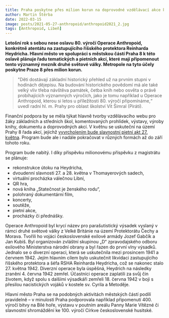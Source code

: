 ```yaml
---
title: Praha poskytne přes milion korun na doprovodné vzdělávací akce k 80. výročí Operace Anthropoid
author: Martin Štěrba
date: 2022-03-15
image: posts/2021-05-27-anthropoid/anthropoid2021_2.jpg
tags: [Anthropoid, Libeň]
---
```


**Letošní rok s sebou nese oslavu 80. výročí Operace Anthropoid, konkrétně atentátu na zastupujícího říšského protektora Reinharda Heydricha. Hlavní město ve spolupráci s městskou částí Praha 8 k této oslavě plánuje řadu tematických a pietních akcí, které mají připomenout tento významný mezník druhé světové války. Metropole na tyto účely poskytne Praze 8 přes milion korun.**

>"Děti dostávají základní historický přehled už na prvním stupni v hodinách dějepisu. Na budování historického povědomí má ale také velký vliv třeba návštěva památek, četba knih nebo osvěta o právě probíhajících významných výročích, jako je tomu například u Operace Anthropoid, kterou si letos u příležitosti 80. výročí připomínáme,“ uvedl radní hl. m. Prahy pro oblast školství Vít Šimral (Piráti).

Finanční podpora by se měla týkat hlavně tvorby vzdělávacího webu pro žáky základních a středních škol, komentovaných prohlídek, výstavy, výroby knihy, dokumentu a doprovodných akcí. V květnu se uskuteční na území Prahy 8 řada akcí, jejichž [vyvrcholením bude slavnostní pietní akt 27. května](http://www.anthropoid1942.cz). Program bude ale i nadále pokračovat v různých formách až do září tohoto roku.

Program bude nabitý. I díky příspěvku milionovému příspěvku z magistrátu se plánuje: 
- rekonstrukce útoku na Heydricha,
- dvoudenní slavnosti 27. a 28. května v Thomayerových sadech,
- virtuální procházka válečnou Libní, 
- QR hra,
- nová kniha „Statečnost je ženského rodu“, 
- polohraný dokumentární film, 
- koncerty, 
- soutěže, 
- pietní akce, 
- procházky či přednášky.

Operace Anthropoid byl krycí název pro parašutistický výsadek vyslaný v rámci druhé světové války z Velké Británie na území Protektorátu Čechy a Morava. Tvořili ho vojáci československé exilové armády Jozef Gabčík a Jan Kubiš. Byl organizován zvláštní skupinou „D“ zpravodajského odboru exilového Ministerstva národní obrany a byl řazen do první vlny výsadků. Jednalo se o diverzní operaci, která se uskutečnila mezi prosincem 1941 a červnem 1942. Jejím hlavním cílem bylo uskutečnit likvidaci zastupujícího říšského protektora a šéfa RSHA Reinharda Heydricha, což se nakonec stalo 27. května 1942. Diverzní operace byla úspěšná, Heydrich na následky zranění 4. června 1942 zemřel. Účastníci operace zaplatili za svůj čin životem, když spolu s dalšími výsadkáři zemřeli 18. června 1942 v boji s přesilou nacistických vojáků v kostele sv. Cyrila a Metoděje.

Hlavní město Praha se na podobných aktivitách městských částí podílí pravidelně – v minulosti Praha podporovala například připomenutí 400. výročí bitvy na Bílé hoře, výstavu v poutním areálu Panny Marie Vítězné či slavnostní shromáždění ke 100. výročí Církve československé husitské.
